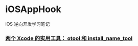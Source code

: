 # iOSAppHook
iOS 逆向开发学习笔记
   
     
     

### [两个 Xcode 的实用工具： otool 和 install_name_tool](http://www.jianshu.com/p/193ba07dadcf)
